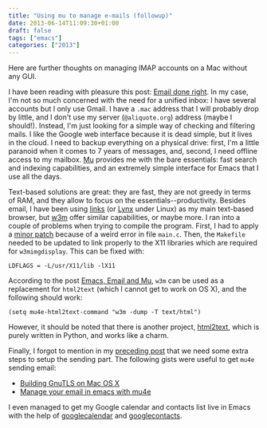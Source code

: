 ```yaml
---
title: "Using mu to manage e-mails (followup)"
date: 2013-06-14T11:09:30+01:00
draft: false
tags: ["emacs"]
categories: ["2013"]
---
```


Here are further thoughts on managing IMAP accounts on a Mac without any GUI.

I have been reading with pleasure this post: [Email done right](http://zmalltalker.com/linux/mu.html). In my case, I'm not so much concerned with the need for a unified inbox: I have several accounts but I only use Gmail. I have a `.mac` address that I will probably drop by little, and I don't use my server (`@aliquote.org`) address (maybe I should!). Instead, I'm just looking for a simple way of checking and filtering mails. I like the Google web interface because it is dead simple, but it lives in the cloud. I need to backup everything on a physical drive: first, I'm a little paranoid when it comes to 7 years of messages, and, second, I need offline access to my mailbox. [Mu](http://www.djcbsoftware.nl/code/mu) provides me with the bare essentials: fast search and indexing capabilities, and an extremely simple interface for Emacs that I use all the days.

Text-based solutions are great: they are fast, they are not greedy in terms of RAM, and they allow to focus on the essentials--productivity. Besides email, I have been using [links](http://links.twibright.com/) (or [Lynx](http://lynx.browser.org/) under Linux) as my main text-based browser, but [w3m](http://w3m.sourceforge.net/) offer similar capabilities, or maybe more. I ran into a couple of problems when trying to compile the program. First, I had to apply a [minor patch](http://sourceforge.net/p/w3m/patches/59/) because of a weird error in file `main.c`. Then, the `Makefile` needed to be updated to link properly to the X11 libraries which are required for `w3mimgdisplay`. This can be fixed with:

```
LDFLAGS = -L/usr/X11/lib -lX11
```

According to the post [Emacs, Email and Mu](http://ionrock.org/emacs-email-and-mu.html), `w3m` can be used as a replacement for `html2text` (which I cannot get to work on OS X), and the following should work:

```emacs-lisp
(setq mu4e-html2text-command "w3m -dump -T text/html")
```

However, it should be noted that there is another project, [html2text](https://github.com/aaronsw/html2text), which is purely written in Python, and works like a charm.

Finally, I forgot to mention in my [preceding post](/post/using-mu-to-manage-e-mails/) that we need some extra steps to setup the sending part. The following gists were useful to get `mu4e` sending email:

- [Building GnuTLS on Mac OS X](https://gist.github.com/morgant/1753095)
- [Manage your email in emacs with mu4e](https://gist.github.com/areina/3879626)

I even managed to get my Google calendar and contacts list live in Emacs with the help of [googlecalendar](https://code.google.com/p/emacs-google/wiki/googlecalendar) and [googlecontacts](https://code.google.com/p/emacs-google/wiki/googlecontacts).
